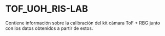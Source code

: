 # TOF_UOH_RIS-LAB
Contiene información sobre la calibración del kit cámara ToF + RBG junto con los datos obtenidos a partir de estos.
